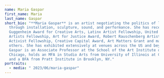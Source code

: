 ```yaml
---
name: Maria Gaspar
first_name: Maria
last_name: Gaspar
short_bio: "**Maria Gaspar** is an artist negotiating the politics of location
  through installation, sculpture, sound, and performance. She has received the
  Guggenheim Award for Creative Arts, Latinx Artist Fellowship, United States
  Artists Fellowship, Art for Justice Award, Robert Rauschenberg Artist as
  Activist Fellowship, Creative Capital Award, Art Matters Grant and many
  others. She has exhibited extensively at venues across the US and beyond.
  Gaspar is an Associate Professor at the School of the Art Institute of
  Chicago, holds an MFA in Studio Arts from University of Illinois at Chicago,
  and a BFA from Pratt Institute in Brooklyn, NY."
portraits:
  - media: " 2023/06/maria-gaspar"
---
```

